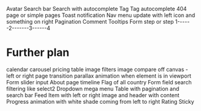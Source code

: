 Avatar
Search bar
Search with autocomplete
Tag
Tag autocomplete
404 page or simple pages
Toast notification
Nav menu update with left icon and something on right
Pagination
Comment
Tooltips 
Form step or step 1------2-------3------4

Further plan
=============
calendar
carousel
pricing table
image filters
image compare
off canvas - left or right
page transition
parallax 
animation when element is in viewport 
Form slider input 
About page timeline 
Flag of all country 
Form field search filtering like select2
Dropdown mega menu 
Table with pagination and search bar 
Feed 
Item with left or right image and header with content
Progress animation with white shade coming from left to right 
Rating 
Sticky 
